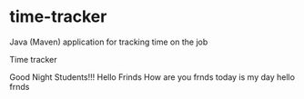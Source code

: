 # time-tracker
Java (Maven) application for tracking time on the job

Time tracker

Good Night Students!!!
Hello Frinds How are you frnds
today is my day hello frnds
